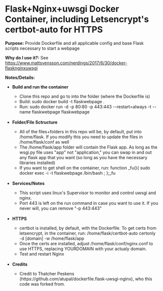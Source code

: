 # Flask+Nginx+uwsgi Docker Container, including Letsencrypt's certbot-auto for HTTPS

<b>Purpose:</b> Provide Dockerfile and all applicable config and base Flask scripts necessary to start a webpage

<b>Why do I use it?:</b> See https://www.mattsvensson.com/nerdings/2017/6/30/docker-flasknginxuwsgi

<b>Notes/Details:</b>
<ul>
  <li><b>Build and run the container</b></li>
  <ul>
    <li>Clone this repo and go to into the folder (where the Dockerfile is)</li>
    <li>Build: sudo docker build -t flaskwebpage .</li>
    <li>Run: sudo docker run -d -p 80:80 -p 443:443 --restart=always -t --name flaskwebpage flaskwebpage</li>
  </ul>
  
  <br>
  
  <li><b>Folder/File Sctructure</b></li>
  <ul>
    <li>All of the files+folders in this repo will be, by default, put into /home/flask.  If you modify this you need to update the files in /home/flask/conf as well</li>
    <li>The /home/flask/app folder will contain the Flask app.  As long as the wsgi.py file uses "app" not "application," you can swap in and out any flask app that you want (so long as you have the necessary libraries installed)</li>
    <li>If you want to get shell on the container, run: function _fu(){ sudo docker exec -i -t flaskwebpage /bin/bash ; };_fu</li>
  </ul>
  
  <br>
  
  <li><b>Services/Notes</b></li>
  <ul>
    <li>This script uses linux's Supervisor to monitor and control uwsgi and nginx.</li>
    <li>Port 443 is left on the run command in case you want to use it.  If you never will, you can remove "-p 443:443"</li>
  </ul>  

  <br>

  <li><b>HTTPS</b></li>
  <ul>
    <li>certbot is installed, by default, with the Dockerfile.  To get certs from letsencrypt, in the container, run:  /home/flask/certbot-auto certonly -d [domain] -w /home/flask/app</li>
    <li>Once the certs are installed, adjust /home/flask/conf/nginx.conf to use HTTPS, replacing YOURDOMAIN with your actualy domain.</li>
    <li>Test and restart Nginx</li>
  </ul>  
  
  <br>
  
  <li><b>Credits</b></li>
  <ul>
    <li>Credit to Thatcher Peskens (https://github.com/atupal/dockerfile.flask-uwsgi-nginx), who this code was forked from.</li>
  </ul>  

</ul>


